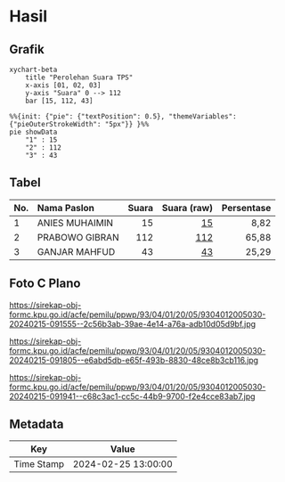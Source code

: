 # Hasil

## Grafik

```mermaid
xychart-beta
    title "Perolehan Suara TPS"
    x-axis [01, 02, 03]
    y-axis "Suara" 0 --> 112
    bar [15, 112, 43]
```

```mermaid
%%{init: {"pie": {"textPosition": 0.5}, "themeVariables": {"pieOuterStrokeWidth": "5px"}} }%%
pie showData
    "1" : 15
    "2" : 112
    "3" : 43
```

## Tabel

| No. | Nama Paslon    | Suara | Suara (raw) | Persentase |
|:--- |:-------------- | -----:| -----------:| ----------:|
| 1   | ANIES MUHAIMIN | 15    | [15][p-1]   | 8,82       |
| 2   | PRABOWO GIBRAN | 112   | [112][p-2]  | 65,88      |
| 3   | GANJAR MAHFUD  | 43    | [43][p-3]   | 25,29      |


[p-1]: https://github.com/gigit-pemilu/pemilu-2024-93-papua-selatan/blob/main/pilpres/hitung-suara/sub/93-papua-selatan/sub/04-asmat/sub/01-agats/sub/2005-bis-agats/sub/030-tps/sub/paslon-1.txt
[p-2]: https://github.com/gigit-pemilu/pemilu-2024-93-papua-selatan/blob/main/pilpres/hitung-suara/sub/93-papua-selatan/sub/04-asmat/sub/01-agats/sub/2005-bis-agats/sub/030-tps/sub/paslon-2.txt
[p-3]: https://github.com/gigit-pemilu/pemilu-2024-93-papua-selatan/blob/main/pilpres/hitung-suara/sub/93-papua-selatan/sub/04-asmat/sub/01-agats/sub/2005-bis-agats/sub/030-tps/sub/paslon-3.txt

## Foto C Plano

https://sirekap-obj-formc.kpu.go.id/acfe/pemilu/ppwp/93/04/01/20/05/9304012005030-20240215-091555--2c56b3ab-39ae-4e14-a76a-adb10d05d9bf.jpg

https://sirekap-obj-formc.kpu.go.id/acfe/pemilu/ppwp/93/04/01/20/05/9304012005030-20240215-091805--e6abd5db-e65f-493b-8830-48ce8b3cb116.jpg

https://sirekap-obj-formc.kpu.go.id/acfe/pemilu/ppwp/93/04/01/20/05/9304012005030-20240215-091941--c68c3ac1-cc5c-44b9-9700-f2e4cce83ab7.jpg


## Metadata

| Key        | Value               |
| ---------- | ------------------- |
| Time Stamp | 2024-02-25 13:00:00 |



